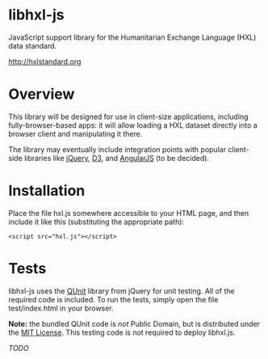 libhxl-js
=========

JavaScript support library for the Humanitarian Exchange Language (HXL) data standard.

http://hxlstandard.org

# Overview

This library will be designed for use in client-size applications,
including fully-browser-based apps: it will allow loading a HXL
dataset directly into a browser client and manipulating it there.

The library may eventually include integration points with popular
client-side libraries like [jQuery](http://jquery.com/),
[D3](http://d3js.org/), and [AngularJS](https://angularjs.org/) (to be
decided).

# Installation

Place the file hxl.js somewhere accessible to your HTML page, and then
include it like this (substituting the appropriate path):

```
<script src="hxl.js"></script>
```

# Tests

libhxl-js uses the [QUnit](http://qunitjs.com/) library from jQuery
for unit testing.  All of the required code is included. To run the
tests, simply open the file test/index.html in your browser.

**Note:** the bundled QUnit code is _not_ Public Domain, but is
 distributed under the [MIT
 License](http://en.wikipedia.org/wiki/MIT_License). This testing code
 is not required to deploy libhxl.js.

_TODO_
